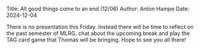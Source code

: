 Title: All good things come to an end (12/06)
Author: Anton Hampe
Date: 2024-12-04

There is no presentation this Friday. Instead there will be time to reflect on the past semester of MLRG, chat about the upcoming break and play the TAG card game that Thomas will be bringing. Hope to see you all there!  
